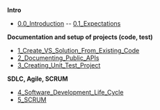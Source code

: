 **Intro**
- [0.0_Introduction](/00.1_Introduction.md)
-- [0.1_Expectations](/00_Expectations.md)

**Documentation and setup of projects (code, test)**
- [1_Create_VS_Solution_From_Existing_Code](/01_Create_VS_Solution_From_Existing_Code.md)
- [2_Documenting_Public_APIs](/02_Documenting_Public_APIs.md)
- [3_Creating_Unit_Test_Project](/03_Creating_Tests_for_a_Project.md)

**SDLC, Agile, SCRUM**
- [4_Software_Development_Life_Cycle](/04_software_development_life.md)
- [5_SCRUM](/05_scrum.md)
